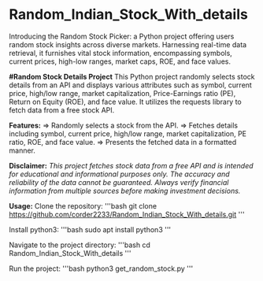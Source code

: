 # Random_Indian_Stock_With_details
Introducing the Random Stock Picker: a Python project offering users random stock insights across diverse markets. Harnessing real-time data retrieval, it furnishes vital stock information, encompassing symbols, current prices, high-low ranges, market caps, ROE, and face values.

**#Random Stock Details Project**
This Python project randomly selects stock details from an API and displays various attributes such as symbol, current price, high/low range, market capitalization, Price-Earnings ratio (PE), Return on Equity (ROE), and face value. It utilizes the requests library to fetch data from a free stock API.

**Features:**
=> Randomly selects a stock from the API.
=> Fetches details including symbol, current price, high/low range, market capitalization, PE ratio, ROE, and face value.
=> Presents the fetched data in a formatted manner.

**Disclaimer:**
*This project fetches stock data from a free API and is intended for educational and informational purposes only. The accuracy and reliability of the data cannot be guaranteed. Always verify financial information from multiple sources before making investment decisions.*

**Usage:**
Clone the repository:
'''bash
  git clone https://github.com/corder2233/Random_Indian_Stock_With_details.git
'''

Install python3:
'''bash
  sudo apt install python3
'''

Navigate to the project directory:
'''bash
  cd Random_Indian_Stock_With_details
'''

Run the project:
'''bash 
  python3 get_random_stock.py
'''
